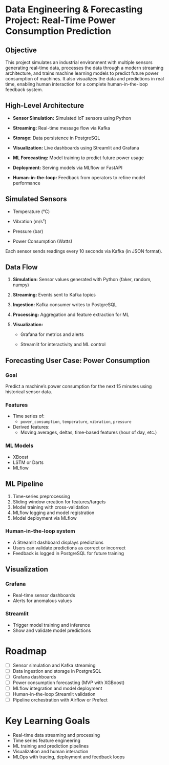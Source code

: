 # Data Engineering & Forecasting Project: Real-Time Power Consumption Prediction

## Objective

This project simulates an industrial environment with multiple sensors generating real-time data, processes the data through a modern streaming architecture, and trains machine learning models to predict future power consumption of machines. It also visualizes the data and predictions in real time, enabling human interaction for a complete human-in-the-loop feedback system.


## High-Level Architecture
- **Sensor Simulation:** Simulated IoT sensors using Python

- **Streaming:** Real-time message flow via Kafka

- **Storage:** Data persistence in PostgreSQL

- **Visualization:** Live dashboards using Streamlit and Grafana

- **ML Forecasting:** Model training to predict future power usage

- **Deployment:** Serving models via MLflow or FastAPI

- **Human-in-the-loop:** Feedback from operators to refine model performance

## Simulated Sensors
- Temperature (°C)

- Vibration (m/s²)

- Pressure (bar)

- Power Consumption (Watts)

Each sensor sends readings every 10 seconds via Kafka (in JSON format).

## Data Flow

1. **Simulation:** Sensor values generated with Python (faker, random, numpy)

2. **Streaming:** Events sent to Kafka topics

3. **Ingestion:** Kafka consumer writes to PostgreSQL

4. **Processing:** Aggregation and feature extraction for ML

5. **Visualization:**

    - Grafana for metrics and alerts

    - Streamlit for interactivity and ML control

## Forecasting User Case: Power Consumption
### Goal
Predict a machine’s power consumption for the next 15 minutes using historical sensor data.

### Features
- Time series of:
    - `power_consumption`, `temperature`, `vibration`, `pressure`
- Derived features:
    - Moving averages, deltas, time-based features (hour of day, etc.)

### ML Models
- XBoost
- LSTM or Darts
- MLflow

## ML Pipeline
1. Time-series preprocessing
2. Sliding window creation for features/targets
3. Model training with cross-validation
4. MLflow logging and model registration
5. Model deployment via MLflow

### Human-in-the-loop system
- A Streamlit dashboard displays predictions
- Users can validate predictions as correct or incorrect
- Feedback is logged in PostgreSQL for future training

## Visualization

### Grafana
- Real-time sensor dashboards
- Alerts for anomalous values

### Streamlit
- Trigger model training and inference
- Show and validate model predictions

# Roadmap
- [ ] Sensor simulation and Kafka streaming
- [ ] Data ingestion and storage in PostgreSQL
- [ ] Grafana dashboards
- [ ] Power consumption forecasting (MVP with XGBoost)
- [ ] MLflow integration and model deployment
- [ ] Human-in-the-loop Streamlit validation
- [ ] Pipeline orchestration with Airflow or Prefect

# Key Learning Goals
- Real-time data streaming and processing
- Time series feature engineering
- ML training and prediction pipelines
- Visualization and human interaction
- MLOps with tracing, deployment and feedback loops







